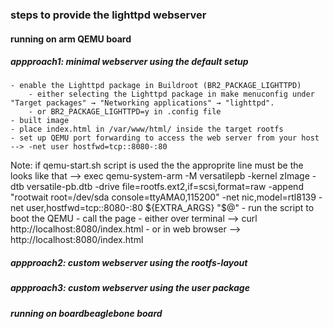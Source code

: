 ### steps to provide the lighttpd webserver 
#### running on  arm QEMU board
##### appproach1: minimal webserver using the default setup 
    - enable the Lighttpd package in Buildroot (BR2_PACKAGE_LIGHTTPD)
        - either selecting the Lighttpd package in make menuconfig under "Target packages" → "Networking applications" → "lighttpd".
        - or BR2_PACKAGE_LIGHTTPD=y in .config file
    - built image
    - place index.html in /var/www/html/ inside the target rootfs
    - set up QEMU port forwarding to access the web server from your host --> -net user hostfwd=tcp::8080-:80
Note: if qemu-start.sh script is used the the approprite line must be the looks like that --> 
        exec qemu-system-arm -M versatilepb -kernel zImage -dtb versatile-pb.dtb -drive file=rootfs.ext2,if=scsi,format=raw -append "rootwait root=/dev/sda console=ttyAMA0,115200" -net nic,model=rtl8139 -net user,hostfwd=tcp::8080-:80 ${EXTRA_ARGS} "$@"
    - run the script to boot the QEMU
    - call the page
        - either over terminal --> curl http://localhost:8080/index.html
        - or in web browser --> http://localhost:8080/index.html 

##### appproach2: custom webserver using the rootfs-layout
##### appproach3: custom webserver using the user package 



##### running on boardbeaglebone board

 